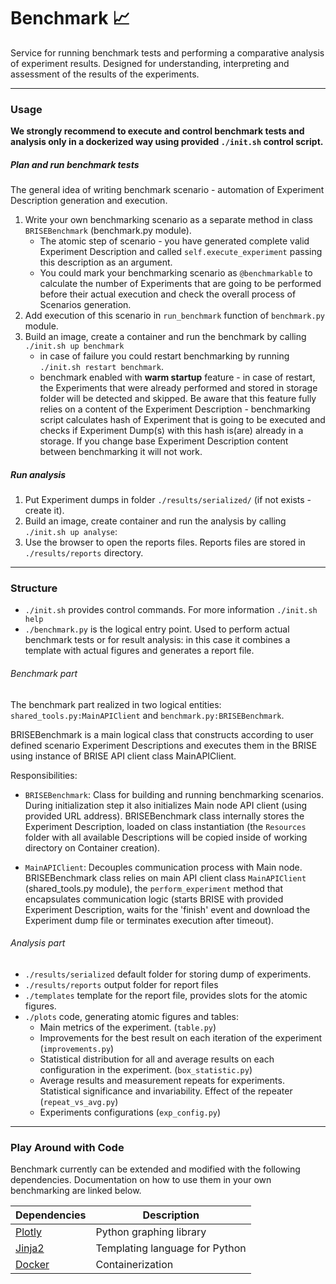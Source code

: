 # Benchmark :chart_with_upwards_trend:
 
Service for running benchmark tests and performing a comparative analysis of experiment results. 
Designed for understanding, interpreting and assessment of the results of the experiments.

___
### Usage 
__We strongly recommend to execute and control benchmark tests and analysis only in a dockerized way using provided `./init.sh` control script.__

##### Plan and run benchmark tests
The general idea of writing benchmark scenario - automation of Experiment Description generation and execution. 
1. Write your own benchmarking scenario as a separate method in class `BRISEBenchmark` (benchmark.py module).
    - The atomic step of scenario - you have generated complete valid Experiment Description and 
    called `self.execute_experiment` passing this description as an argument.
    - You could mark your benchmarking scenario as `@benchmarkable` to calculate the number of Experiments 
    that are going to be performed before their actual execution and check the overall process of Scenarios generation.
2. Add execution of this scenario in `run_benchmark` function of `benchmark.py` module.
3. Build an image, create a container and run the benchmark by calling `./init.sh up benchmark`
    * in case of failure you could restart benchmarking by running `./init.sh restart benchmark`.
    * benchmark enabled with __warm startup__ feature - in case of restart, the Experiments that were already performed
    and stored in storage folder will be detected and skipped. Be aware that this feature fully relies on a content of 
    the Experiment Description - benchmarking script calculates hash of Experiment that is going to be executed and 
    checks if Experiment Dump(s) with this hash is(are) already in a storage. If you change base Experiment Description content 
    between benchmarking it will not work.

##### Run analysis
1. Put Experiment dumps in folder `./results/serialized/` (if not exists - create it).
2. Build an image, create container and run the analysis by calling `./init.sh up analyse`:
3. Use the browser to open the reports files. Reports files are stored in `./results/reports` directory.
___
### Structure
- `./init.sh` provides control commands. For more information `./init.sh help`
- `./benchmark.py` is the logical entry point. Used to perform actual benchmark tests or for result analysis: in this case it combines a template with actual figures and generates a report file.

###### Benchmark part
The benchmark part realized in two logical entities: `shared_tools.py:MainAPIClient` and `benchmark.py:BRISEBenchmark`.

BRISEBenchmark is a main logical class that constructs according to user defined scenario Experiment Descriptions 
and executes them in the BRISE using instance of BRISE API client class MainAPIClient.

Responsibilities:
- `BRISEBenchmark`: Class for building and running benchmarking scenarios. 
During initialization step it also initializes Main node API client (using provided URL address).
BRISEBenchmark class internally stores the Experiment Description, loaded on class instantiation 
(the `Resources` folder with all available Descriptions will be copied inside of working directory on Container creation).

- `MainAPIClient`: Decouples communication process with Main node. BRISEBenchmark class relies on main API client class 
`MainAPIClient` (shared_tools.py module), the `perform_experiment` method that encapsulates communication logic 
(starts BRISE with provided Experiment Description, waits for the 'finish' event and download the Experiment dump 
file or terminates execution after timeout). 

###### Analysis part
- `./results/serialized` default folder for storing dump of experiments. 
- `./results/reports` output folder for report files
- `./templates` template for the report file, provides slots for the atomic figures.
- `./plots` code, generating atomic figures and tables:
  - Main metrics of the experiment. (`table.py`)
  - Improvements for the best result on each iteration of the experiment (`improvements.py`)
  - Statistical distribution for all and average results on each configuration in the experiment. (`box_statistic.py`)
  - Average results and measurement repeats for experiments. Statistical significance and invariability. Effect of the repeater (`repeat_vs_avg.py`)
  - Experiments configurations (`exp_config.py`)
___
### Play Around with Code

Benchmark currently can be extended and modified with the following dependencies. Documentation on how to use them in your own benchmarking are linked below.

| Dependencies | Description |
| ------ | ------ |
| [Plotly](https://plot.ly/python/) | Python graphing library |
| [Jinja2](http://jinja.pocoo.org/docs/2.10/) | Templating language for Python |
| [Docker](https://docs.docker.com/) | Containerization |
